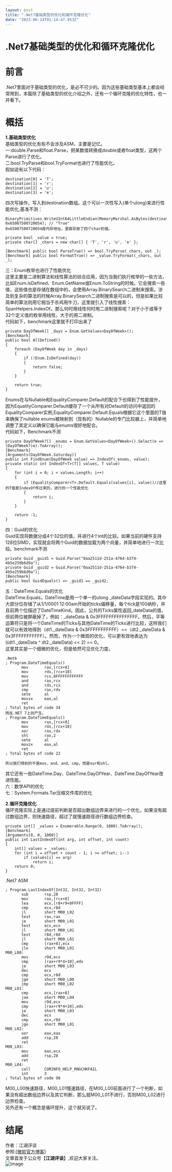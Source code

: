```yaml
---
layout: post
title: ".Net7基础类型的优化和循环克隆优化"
date: "2023-06-14T01:14:47.953Z"
---
```

.Net7基础类型的优化和循环克隆优化
===================

前言
==

.Net7里面对于基础类型的优化，是必不可少的。因为这些基础类型基本上都会经常用到，本篇除了基础类型的优化介绍之外，还有一个循环克隆的优化特性，也一并看下。

  

概括
==

**1.基础类型优化**  
基础类型的优化有些不会涉及ASM，主要是记忆。  
一:double.Parse和float.Parse，把某数值转换成double或者float类型，这两个Parse进行了优化。  
二:bool.TryParse和bool.TryFormat也进行了性能优化。  
假如说有以下代码：

    destination[0] = 'T';
    destination[1] = 'r';
    destination[2] = 'u';
    destination[3] = 'e';
    

四次写操作，写入到destination数组。这个可以一次性写入(单个ulong)来进行性能优化,基准不测：

    BinaryPrimitives.WriteUInt64LittleEndian(MemoryMarshal.AsBytes(destination), 0x65007500720054); // "True"
    0x65007500720054是内存地址，里面存放了四个char的值。
    
    private bool _value = true;
    private char[] _chars = new char[] { 'T', 'r', 'u', 'e' };
    
    [Benchmark] public bool ParseTrue() => bool.TryParse(_chars, out _);
    [Benchmark] public bool FormatTrue() => _value.TryFormat(_chars, out _);
    

三：Enum枚举也进行了性能优化  
这里主要是二进制算法和线性算法的综合应用，因为当我们执行枚举的一些方法，比如Enum.IsDefined、Enum.GetName或Enum.ToString的时候。它会搜索一些值，这些值也是存储在数组中的，会使用Array.BinarySearch二进制来搜索。涉及到复杂的算法的时候Array.BinarySearch二进制搜索是可以的，但是如果比较简单的算法则用它相当于杀鸡用牛刀，这里就引入了线性搜索：SpanHelpers.IndexOf。那么何时用线性何时用二进制搜索呢？对于小于或等于32个定义值的枚举用线性，大于的用二进制。  
代码如下，benchmark这里就不打印出来了

    private DayOfWeek[] _days = Enum.GetValues<DayOfWeek>();
    [Benchmark]
    public bool AllDefined()
    {
        foreach (DayOfWeek day in _days)
        {
            if (!Enum.IsDefined(day))
            {
                return false;
            }
        }
    
        return true;
    }
    

Enums在与Nullable和EqualityComparer.Default的配合下也得到了性能提升，因为EqualityComparer.Default缓存了一个从所有对Default的访问中返回的EqualityComparer实例,EqualityComparer.Default.Equals根据它这个里面的T值来确保了nullable enums被映射到（现有的）Nullable的专门比较器上，并简单地调整了其定义以确保它能与enums很好地配合。  
代码如下，Benchmark不测

    private DayOfWeek?[] _enums = Enum.GetValues<DayOfWeek>().Select(e => (DayOfWeek?)e).ToArray();
    [Benchmark]
    [Arguments(DayOfWeek.Saturday)]
    public int FindEnum(DayOfWeek value) => IndexOf(_enums, value);
    private static int IndexOf<T>(T[] values, T value)
    {
        for (int i = 0; i < values.Length; i++)
        {
            if (EqualityComparer<T>.Default.Equals(values[i], value))//这里的T值是IndexOf传过来的，进行的一个性能优化
            {
                return i;
            }
        }
    
        return -1;
    }
    

四：Guid的优化  
Guid实现将数据分成4个32位的值，并进行4个int的比较。如果当前的硬件支持128位SIMD，实现就会将两个Guid的数据加载为两个向量，并简单地进行一次比较。benchmark不测

    private Guid _guid1 = Guid.Parse("0aa2511d-251a-4764-b374-4b5e259b6d9a");
    private Guid _guid2 = Guid.Parse("0aa2511d-251a-4764-b374-4b5e259b6d9a");
    [Benchmark]
    public bool GuidEquals() => _guid1 == _guid2;
    

五：DateTime.Equals的优化  
DateTime.Equals，DateTime是用一个单一的ulong \_dateData字段实现的。其中大部分位存储了从1/1/0001 12:00am开始的ticks偏移量，每个tick是100纳秒，并且前两个位描述了DateTimeKind。因此，公共的Ticks属性返回\_dateData的值，但前两位被屏蔽掉了，例如：\_dateData & 0x3FFFFFFFFFFFFFFF。然后，平等运算符只是将一个DateTime的Ticks与其他DateTime的Ticks进行比较，这样我们就可以有效地得到（dt1.\_dateData & 0x3FFFFFFFFFFF）==（dt2.\_dateData & 0x3FFFFFFFFFFF）。然而，作为一个微观的优化，可以更有效地表达为((dt1.\_dateData ^ dt2.\_dateData) << 2) == 0。  
这里其实是一个细微的优化，但是依然可见优化力度。

    .Net6
    ; Program.DateTimeEquals()
           mov       rax,[rcx+8]
           mov       rdx,[rcx+10]
           mov       rcx,0FFFFFFFFFFFF
           and       rax,rcx
           and       rdx,rcx
           cmp       rax,rdx
           sete      al
           movzx     eax,al
           ret
    ; Total bytes of code 34
    而在.NET 7上则产生。
    ; Program.DateTimeEquals()
           mov       rax,[rcx+8]
           mov       rdx,[rcx+10]
           xor       rax,rdx
           shl       rax,2
           sete      al
           movzx     eax,al
           ret
    ; Total bytes of code 22
    
    所以我们得到的不是mov、and、and、cmp，而是xor和shl。
    

其它还有一些DateTime.Day、DateTime.DayOfYear、DateTime.DayOfYear改进性能。  
六：数学API的优化  
七：System.Formats.Tar压缩文件库的优化

**2.循环克隆优化**  
循环克隆实际上是通过提前判断是否超出数组边界来进行的一个优化，如果没有超过数组边界，则快速路径，超过了就慢速路径进行数组边界检查。

    private int[] _values = Enumerable.Range(0, 1000).ToArray();
    [Benchmark]
    [Arguments(0, 0, 1000)]
    public int LastIndexOf(int arg, int offset, int count)
    {
        int[] values = _values;
        for (int i = offset + count - 1; i >= offset; i--)
            if (values[i] == arg)
                return i;
        return 0;
    }
    

.Net7 ASM

    ; Program.LastIndexOf(Int32, Int32, Int32)
           sub       rsp,28
           mov       rax,[rcx+8]
           lea       ecx,[r8+r9+0FFFF]
           cmp       ecx,r8d
           jl        short M00_L02
           test      rax,rax
           je        short M00_L01
           test      ecx,ecx
           jl        short M00_L01
           test      r8d,r8d
           jl        short M00_L01
           cmp       [rax+8],ecx
           jle       short M00_L01
    M00_L00:
           mov       r9d,ecx
           cmp       [rax+r9*4+10],edx
           je        short M00_L03
           dec       ecx
           cmp       ecx,r8d
           jge       short M00_L00
           jmp       short M00_L02
    M00_L01:
           cmp       ecx,[rax+8]
           jae       short M00_L04
           mov       r9d,ecx
           cmp       [rax+r9*4+10],edx
           je        short M00_L03
           dec       ecx
           cmp       ecx,r8d
           jge       short M00_L01
    M00_L02:
           xor       eax,eax
           add       rsp,28
           ret
    M00_L03:
           mov       eax,ecx
           add       rsp,28
           ret
    M00_L04:
           call      CORINFO_HELP_RNGCHKFAIL
           int       3
    ; Total bytes of code 98
    

M00\_L00快速路径，M00\_L01慢速路径，在M00\_L00前面进行了一个判断，如果没有超出数组边界以及其它判断，那么就M00\_L01不进行，否则M00\_L02进行边界检查。  
另外还有一个概念是循环提升，这个就另说了。

  

结尾
==

作者：江湖评谈  
参照:[\[微软官方博客\]](https://devblogs.microsoft.com/dotnet/performance_improvements_in_net_7/ "微软官方博客")  
文章首发于公众号【**江湖评谈**】,欢迎大家关注。  
![image](https://img2023.cnblogs.com/blog/490844/202306/490844-20230613184510791-649327848.png)